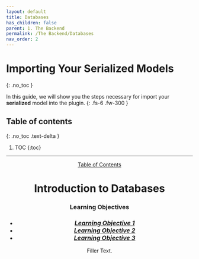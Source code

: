 ```yaml
---
layout: default
title: Databases
has_children: false
parent: 1. The Backend
permalink: /The Backend/Databases
nav_order: 2
---
```


# Importing Your Serialized Models
{: .no_toc }

In this guide, we will show you the steps necessary for import your **serialized** model into the plugin.
{: .fs-6 .fw-300 }

## Table of contents
{: .no_toc .text-delta }

1. TOC
{:toc}

---



<body>
<header>
<a href="../..">Table of Contents</a>
<h1>Introduction to Databases</h1>
<h3>Learning Objectives</h3>

<h3>
    <ul>
    <li><a href ="#LO_1"><i>Learning Objective 1</i></a></li>
    <li><a href ="#LO_2"><i>Learning Objective 2</i></a></li>
    <li><a href ="#LO_3"><i>Learning Objective 3</i></a></li>
    </ul>
</h3>

<p>Filler Text.</P>
</header>

<main>
<section id = "LO_1">
</section>

<section id = "LO_2">
</section>

<section id = "LO_3">
</section>
</main>

</body>